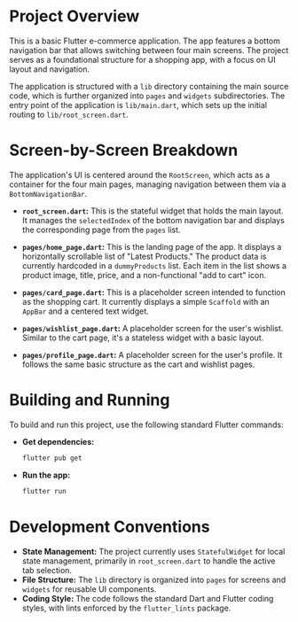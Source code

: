 # Project Overview

This is a basic Flutter e-commerce application. The app features a bottom navigation bar that allows switching between four main screens. The project serves as a foundational structure for a shopping app, with a focus on UI layout and navigation.

The application is structured with a `lib` directory containing the main source code, which is further organized into `pages` and `widgets` subdirectories. The entry point of the application is `lib/main.dart`, which sets up the initial routing to `lib/root_screen.dart`.

# Screen-by-Screen Breakdown

The application's UI is centered around the `RootScreen`, which acts as a container for the four main pages, managing navigation between them via a `BottomNavigationBar`.

*   **`root_screen.dart`:** This is the stateful widget that holds the main layout. It manages the `selectedIndex` of the bottom navigation bar and displays the corresponding page from the `pages` list.

*   **`pages/home_page.dart`:** This is the landing page of the app. It displays a horizontally scrollable list of "Latest Products." The product data is currently hardcoded in a `dummyProducts` list. Each item in the list shows a product image, title, price, and a non-functional "add to cart" icon.

*   **`pages/card_page.dart`:** This is a placeholder screen intended to function as the shopping cart. It currently displays a simple `Scaffold` with an `AppBar` and a centered text widget.

*   **`pages/wishlist_page.dart`:** A placeholder screen for the user's wishlist. Similar to the cart page, it's a stateless widget with a basic layout.

*   **`pages/profile_page.dart`:** A placeholder screen for the user's profile. It follows the same basic structure as the cart and wishlist pages.

# Building and Running

To build and run this project, use the following standard Flutter commands:

*   **Get dependencies:**
    ```bash
    flutter pub get
    ```
*   **Run the app:**
    ```bash
    flutter run
    ```

# Development Conventions

*   **State Management:** The project currently uses `StatefulWidget` for local state management, primarily in `root_screen.dart` to handle the active tab selection.
*   **File Structure:** The `lib` directory is organized into `pages` for screens and `widgets` for reusable UI components.
*   **Coding Style:** The code follows the standard Dart and Flutter coding styles, with lints enforced by the `flutter_lints` package.